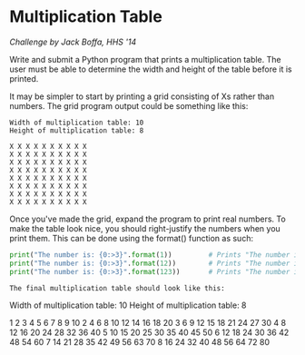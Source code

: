 # Multiplication Table

*Challenge by Jack Boffa, HHS &apos;14*

Write and submit a Python program that prints a multiplication table.
The user must be able to determine the width and height of the table 
before it is printed.

It may be simpler to start by printing a grid consisting of Xs rather 
than numbers. The grid program output could be something like this:

```
Width of multiplication table: 10
Height of multiplication table: 8

X X X X X X X X X X
X X X X X X X X X X
X X X X X X X X X X
X X X X X X X X X X
X X X X X X X X X X
X X X X X X X X X X
X X X X X X X X X X
X X X X X X X X X X
```

Once you've made the grid, expand the program to print real numbers. 
To make the table look nice, you should right-justify the numbers when 
you print them. This can be done using the format() function as such:

```python
print("The number is: {0:>3}".format(1))         # Prints "The number is:   1"
print("The number is: {0:>3}".format(12))        # Prints "The number is:  12"
print("The number is: {0:>3}".format(123))       # Prints "The number is: 123"```

The final multiplication table should look like this:

```
Width of multiplication table: 10
Height of multiplication table: 8

  1   2   3   4   5   6   7   8   9  10
  2   4   6   8  10  12  14  16  18  20
  3   6   9  12  15  18  21  24  27  30
  4   8  12  16  20  24  28  32  36  40
  5  10  15  20  25  30  35  40  45  50
  6  12  18  24  30  36  42  48  54  60
  7  14  21  28  35  42  49  56  63  70
  8  16  24  32  40  48  56  64  72  80
```

    
